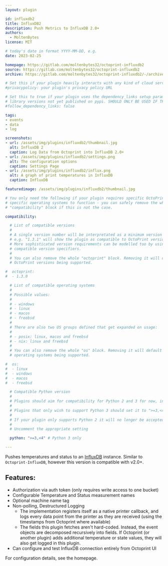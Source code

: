 ```yaml
---
layout: plugin

id: influxdb2
title: InfluxDB2
description: Push Metrics to InfluxDB 2.0+
authors:
  - MoltenBytes
license: MIT

# today's date in format YYYY-MM-DD, e.g.
date: 2023-02-25

homepage: https://gitlab.com/moltenbytes32/octoprint-influxdb2
source: https://gitlab.com/moltenbytes32/octoprint-influxdb2
archive: https://gitlab.com/moltenbytes32/octoprint-influxdb2/-/archive/master/octoprint-influxdb2-master.zip

# Set this if your plugin heavily interacts with any kind of cloud services.
#privacypolicy: your plugin's privacy policy URL

# Set this to true if your plugin uses the dependency_links setup parameter to include
# library versions not yet published on pypi. SHOULD ONLY BE USED IF THERE IS NO OTHER OPTION!
#follow_dependency_links: false

tags:
- events
- data
- log

screenshots:
- url: /assets/img/plugins/influxdb2/thumbnail.jpg
  alt: InfluxDB 2
  caption: Log Data from Octoprint into InfluxDB 2.0+
- url: /assets/img/plugins/influxdb2/settings.png
  alt: The configuration options
  caption: Settings Page
- url: /assets/img/plugins/influxdb2/influx.png
  alt: A graph of print temperatures in InfluxDB
  caption: InfluxDB

featuredimage: /assets/img/plugins/influxdb2/thumbnail.jpg

# You only need the following if your plugin requires specific OctoPrint versions or
# specific operating systems to function - you can safely remove the whole
# "compatibility" block if this is not the case.

compatibility:

  # List of compatible versions
  #
  # A single version number will be interpretated as a minimum version requirement,
  # e.g. "1.3.1" will show the plugin as compatible to OctoPrint versions 1.3.1 and up.
  # More sophisticated version requirements can be modelled too by using PEP440
  # compatible version specifiers.
  #
  # You can also remove the whole "octoprint" block. Removing it will default to all
  # OctoPrint versions being supported.

#  octoprint:
#  - 1.3.0

  # List of compatible operating systems
  #
  # Possible values:
  #
  # - windows
  # - linux
  # - macos
  # - freebsd
  #
  # There are also two OS groups defined that get expanded on usage:
  #
  # - posix: linux, macos and freebsd
  # - nix: linux and freebsd
  #
  # You can also remove the whole "os" block. Removing it will default to all
  # operating systems being supported.

#  os:
#  - linux
#  - windows
#  - macos
#  - freebsd

  # Compatible Python version
  #
  # Plugins should aim for compatibility for Python 2 and 3 for now, in which case the value should be ">=2.7,<4".
  #
  # Plugins that only wish to support Python 3 should set it to ">=3,<4".
  #
  # If your plugin only supports Python 2 it will no longer be accepted on the plugin repository.
  #
  # Uncomment the appropriate setting

  python: ">=3,<4" # Python 3 only

---
```


Pushes temperatures and status to an [InfluxDB](https://www.influxdata.com) instance. Similar to `Octoprint-InfluxDB`, however this version is compatible with v2.0+.

## Features:
- Authorization via auth token (only requires write access to one bucket)
- Configurable Temperature and Status measurement names
- Optional machine name tag
- Non-polling, Destructured Logging
  + The implementation registers itself as a native printer callback, and logs every data point from the printer as they are received (using the timestamps from Octoprint where available)
  + The fields this plugin fetches aren't hard-coded. Instead, the event objects are decomposed recursively into fields. If Octoprint (or another plugin) adds additional temperature or state values, they will also get logged in this plugin.
- Can configure and test InfluxDB connection entirely from Octoprint UI

For configuration details, see the homepage. 